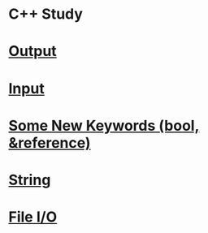 # C++ Study

# [Output](https://github.com/mbsmbs/CPP/blob/main/Output/Output.md)

# [Input](https://github.com/mbsmbs/CPP/blob/main/Input/Input.md)

# [Some New Keywords (bool, &reference)](https://github.com/mbsmbs/CPP/blob/main/SomeNewKeywords/SomeNewKeywords.md)

# [String](https://github.com/mbsmbs/CPP/blob/main/String/String.md)

# [File I/O]()
